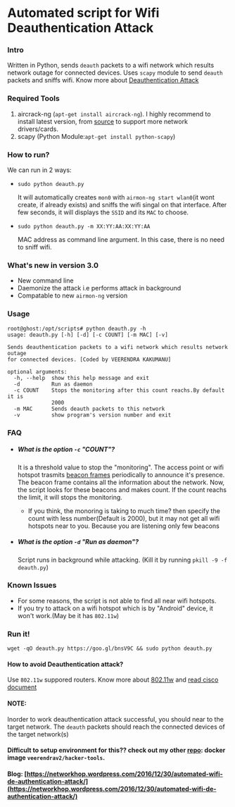 # Automated script for Wifi Deauthentication Attack
### Intro
Written in Python, sends `deauth` packets to a wifi network which results network outage for connected devices. Uses `scapy` module to send `deauth` packets and sniffs wifi.
Know more about [Deauthentication Attack](https://en.wikipedia.org/wiki/Wi-Fi_deauthentication_attack)

### Required Tools
1. aircrack-ng (`apt-get install aircrack-ng`). I highly recommend to install latest version, from [source](https://www.aircrack-ng.org/downloads.html) to support more network drivers/cards. 
2. scapy (Python Module:`apt-get install python-scapy`)

### How to run?
We can run in 2 ways:
* `sudo python deauth.py` 
 
   It will automatically creates `mon0` with `airmon-ng start wlan0`(it wont create, if already exists) and sniffs the wifi  singal on that interface. After few seconds, it will displays the `SSID` and its `MAC` to choose.
* `sudo python deauth.py -m XX:YY:AA:XX:YY:AA` 
   
   MAC address as command line argument. In this case, there is no need to sniff wifi.

### What's new in version 3.0
* New command line
* Daemonize the attack i.e performs attack in background
* Compatable to new `airmon-ng` version

### Usage
```
root@ghost:/opt/scripts# python deauth.py -h
usage: deauth.py [-h] [-d] [-c COUNT] [-m MAC] [-v]

Sends deauthentication packets to a wifi network which results network outage
for connected devices. [Coded by VEERENDRA KAKUMANU]

optional arguments:
  -h, --help  show this help message and exit
  -d          Run as daemon
  -c COUNT    Stops the monitoring after this count reachs.By default it is
              2000
  -m MAC      Sends deauth packets to this network
  -v          show program's version number and exit
```

### FAQ
* ##### What is the option `-c` "COUNT"?
  
  It is a threshold value to stop the "monitoring". The access point or wifi hotspot trasmits [beacon frames](https://en.wikipedia.org/wiki/Beacon_frame) periodically to announce it's presence. The beacon frame contains all the information about the network. Now, the script looks for these beacons and makes count. If the count reachs the limit, it will stops the monitoring.
  * If you think, the monoring is taking to much time? then specify the count with less number(Default is 2000), but it may not get all wifi hotspots near to you. Because you are listening only few beacons

* ##### What is the option `-d` "Run as daemon"?
  
  Script runs in background while attacking. (Kill it by running `pkill -9 -f deauth.py`)

### Known Issues
* For some reasons, the script is not able to find all near wifi hotspots. 
* If you try to attack on a wifi hotspot which is by "Android" device, it won't work.(May be it has `802.11w`)

### Run it!
`wget -qO deauth.py https://goo.gl/bnsV9C && sudo python deauth.py`

#### How to avoid Deauthentication attack?
Use `802.11w` suppored routers. Know more about [802.11w](https://en.wikipedia.org/wiki/IEEE_802.11w-2009) and [read cisco document](http://www.cisco.com/c/en/us/td/docs/wireless/controller/technotes/5700/software/release/ios_xe_33/11rkw_DeploymentGuide/b_802point11rkw_deployment_guide_cisco_ios_xe_release33/b_802point11rkw_deployment_guide_cisco_ios_xe_release33_chapter_0100.pdf)

#### NOTE: 
Inorder to work deauthentication attack successful, you should near to the target network. The `deauth` packets should reach the connected devices of the target network(s)

#### Difficult to setup environment for this?? check out my other [repo](https://github.com/veerendra2/hacker-tools): docker image `veerendrav2/hacker-tools`.

#### Blog: [https://networkhop.wordpress.com/2016/12/30/automated-wifi-de-authentication-attack/](https://networkhop.wordpress.com/2016/12/30/automated-wifi-de-authentication-attack/)
